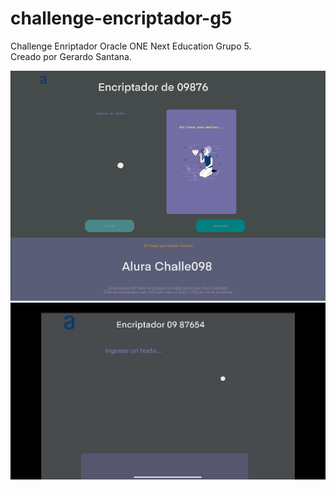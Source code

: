 # challenge-encriptador-g5
Challenge Enriptador Oracle ONE Next Education Grupo 5. <br>
Creado por Gerardo Santana. <br>

![captura.png](images/capturaImagen.png)
![GIF.gif](images/capturaGIF.gif)
